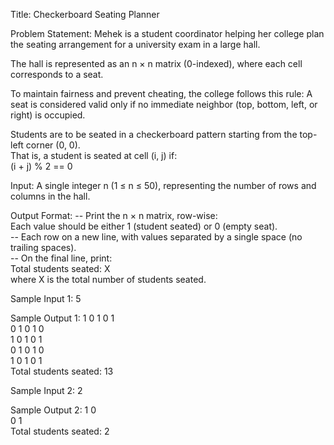 Title: Checkerboard Seating Planner

Problem Statement:
Mehek is a student coordinator helping her college plan the seating arrangement for a university exam in a large hall.

The hall is represented as an n × n matrix (0-indexed), where each cell corresponds to a seat.

To maintain fairness and prevent cheating, the college follows this rule:
A seat is considered valid only if no immediate neighbor (top, bottom, left, or right) is occupied.

Students are to be seated in a checkerboard pattern starting from the top-left corner (0, 0).  
That is, a student is seated at cell (i, j) if:  
(i + j) % 2 == 0

Input:
A single integer n (1 ≤ n ≤ 50), representing the number of rows and columns in the hall.

Output Format:
-- Print the n × n matrix, row-wise:  
   Each value should be either 1 (student seated) or 0 (empty seat).  
-- Each row on a new line, with values separated by a single space (no trailing spaces).  
-- On the final line, print:  
   Total students seated: X  
   where X is the total number of students seated.

Sample Input 1:
5

Sample Output 1:
1 0 1 0 1  
0 1 0 1 0  
1 0 1 0 1  
0 1 0 1 0  
1 0 1 0 1  
Total students seated: 13

Sample Input 2:
2

Sample Output 2:
1 0  
0 1  
Total students seated: 2
